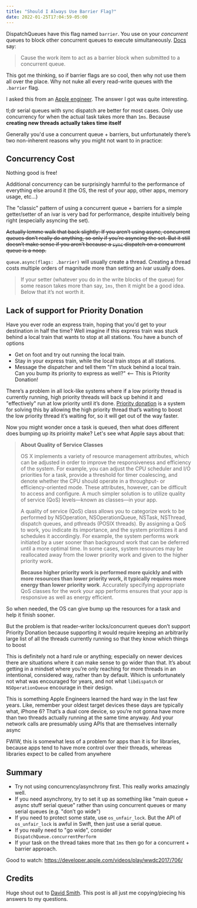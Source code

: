 ```yaml
---
title: "Should I Always Use Barrier Flag?"
date: 2022-01-25T17:04:59-05:00
---
```


DispatchQueues have this flag named `barrier`. You use on your _concurrent_ queues to block other concurrent queues to execute simultaneously. [Docs](https://developer.apple.com/documentation/dispatch/dispatchworkitemflags/1780674-barrier) say:

> Cause the work item to act as a barrier block when submitted to a concurrent queue.

This got me thinking, so if barrier flags are so cool, then why not use them all over the place. Why not nuke all every read-write queues with the `.barrier` flag. 

I asked this from an [Apple engineer](https://twitter.com/Catfish_Man). The answer I got was quite interesting.

tl;dr serial queues with sync dispatch are better for most cases. Only use concurrency for when the actual task takes more than `1ms`. Because **creating new threads actually takes time itself**

Generally you'd use a concurrent queue + barriers, but unfortunately there’s two non-inherent reasons why you might not want to in practice:

## Concurrency Cost

Nothing good is free!

Additional concurrency can be surprisingly harmful to the performance of everything else around it (the OS, the rest of your app, other apps, memory usage, etc…)


The "classic" pattern of using a concurrent queue + barriers for a simple getter/setter of an ivar is very bad for performance, despite intuitively being right (especially asyncing the set).

~~Actually lemme walk that back slightly: If you aren’t using async, concurrent queues don’t really do anything, so only if you’re asyncing the set. But it still doesn’t make sense if you aren’t because a `sync` dispatch on a concurrent queue is a noop.~~

`queue.async(flags: .barrier)` will usually create a thread. Creating a thread costs multiple orders of magnitude more than setting an ivar usually does.

> If your setter (whatever you do in the write blocks of the queue) for some reason takes more than say, `1ms`, then it might be a good idea. Below that it’s not worth it.

## Lack of support for Priority Donation

Have you ever rode an express train, hoping that you'd get to your destination in half the time? Well imagine if this express train was stuck behind a local train that wants to stop at all stations. You have a bunch of options
- Get on foot and try out running the local train.
- Stay in your express train, while the local train stops at all stations. 
- Message the dispatcher and tell them "I'm stuck behind a local train. Can you bump its priority to express as well?" <-- This is Priority Donation!

There’s a problem in all lock-like systems where if a low priority thread is currently running, high priority threads will back up behind it and "effectively" run at low priority until it’s done. [Priority donation](https://web.eecs.umich.edu/~akamil/teaching/sp04/pri/) is a system for solving this by allowing the high priority thread that’s waiting to boost the low priority thread it’s waiting for, so it will get out of the way faster. 

Now you might wonder once a task is queued, then what does different does bumping up its prioirity make? Let's see what Apple says about that: 

> **About Quality of Service Classes**
>
> OS X implements a variety of resource management attributes, which can be adjusted in order to improve the responsiveness and efficiency of the system. For example, you can adjust the CPU scheduler and I/O priorities for a task, provide a threshold for timer coalescing, and denote whether the CPU should operate in a throughput- or efficiency-oriented mode. These attributes, however, can be difficult to access and configure. A much simpler solution is to utilize quality of service (QoS) levels—known as classes—in your app.
>
> A quality of service (QoS) class allows you to categorize work to be performed by NSOperation, NSOperationQueue, NSTask, NSThread, dispatch queues, and pthreads (POSIX threads). By assigning a QoS to work, you indicate its importance, and the system prioritizes it and schedules it accordingly. For example, the system performs work initiated by a user sooner than background work that can be deferred until a more optimal time. In some cases, system resources may be reallocated away from the lower priority work and given to the higher priority work.
>
> **Because higher priority work is performed more quickly and with more resources than lower priority work, it typically requires more energy than lower priority work**. Accurately specifying appropriate QoS classes for the work your app performs ensures that your app is responsive as well as energy efficient.

So when needed, the OS can give bump up the resources for a task and help it finish sooner. 

But the problem is that reader-writer locks/concurrent queues don’t support Priority Donation because supporting it would require keeping an arbitrarily large list of all the threads currently running so that they know which things to boost


This is definitely not a hard rule or anything; especially on newer devices there are situations where it can make sense to go wider than that. It’s about getting in a mindset where you’re only reaching for more threads in an intentional, considered way, rather than by default. Which is unfortunately not what was encouraged for years, and not what `libdispatch` or `NSOperationQueue` encourage in their design. 

This is something Apple Engineers learned the hard way in the last few years. Like, remember your oldest target devices these days are typically what, iPhone 6? That’s a dual core device, so you’re not gonna have more than two threads actually running at the same time anyway. And your network calls are presumably using APIs that are themselves internally async

FWIW, this is somewhat less of a problem for apps than it is for libraries, because apps tend to have more control over their threads, whereas libraries expect to be called from anywhere

## Summary
- Try not using concurrency/asynchrony first. This really works amazingly well.
- If you need asynchrony, try to set it up as something like "main queue + async stuff serial queue" rather than using concurrent queues or many serial queues (e.g. "don’t go wide")
- If you need to protect some state, use `os_unfair_lock`. But the API of `os_unfair_lock` is awful in Swift, then just use a serial queue. 
- If you really need to "go wide", consider `DispatchQueue.concurrentPerform`
- If your task on the thread takes more that `1ms` then go for a concurrent + barrier approach. 

Good to watch:
https://developer.apple.com/videos/play/wwdc2017/706/

## Credits
Huge shout out to [David Smith](https://twitter.com/Catfish_Man). This post is all just me copying/piecing his answers to my questions.
